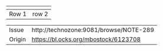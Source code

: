 | []()  |       |
|-------|-------|
| Row 1 | row 2 |

|     |     |
|-----|-----|
| Issue    | http://technozone:9081/browse/NOTE-289        |
| Origin   | https://bl.ocks.org/mbostock/6123708          |
